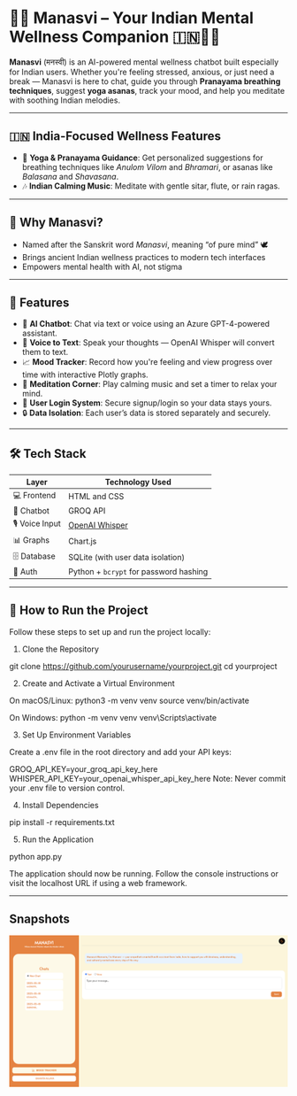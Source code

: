 # 🧘‍♀️ Manasvi – Your Indian Mental Wellness Companion 🇮🇳💬🌿

**Manasvi** (मनस्वी) is an AI-powered mental wellness chatbot built especially for Indian users. Whether you're feeling stressed, anxious, or just need a break — Manasvi is here to chat, guide you through **Pranayama breathing techniques**, suggest **yoga asanas**, track your mood, and help you meditate with soothing Indian melodies.

---

## 🇮🇳 India-Focused Wellness Features

- 🙏 **Yoga & Pranayama Guidance**: Get personalized suggestions for breathing techniques like *Anulom Vilom* and *Bhramari*, or asanas like *Balasana* and *Shavasana*.
- 🎶 **Indian Calming Music**: Meditate with gentle sitar, flute, or rain ragas.

---

## 🌼 Why Manasvi?

- Named after the Sanskrit word *Manasvi*, meaning “of pure mind” 🕊️
- Brings ancient Indian wellness practices to modern tech interfaces
- Empowers mental health with AI, not stigma

---

## 🚀 Features

- 💬 **AI Chatbot**: Chat via text or voice using an Azure GPT-4-powered assistant.
- 🎤 **Voice to Text**: Speak your thoughts — OpenAI Whisper will convert them to text.
- 📈 **Mood Tracker**: Record how you're feeling and view progress over time with interactive Plotly graphs.
- 🧘 **Meditation Corner**: Play calming music and set a timer to relax your mind.
- 🔐 **User Login System**: Secure signup/login so your data stays yours.
- 🔒 **Data Isolation**: Each user’s data is stored separately and securely.

---

## 🛠️ Tech Stack

| Layer           | Technology Used                                       |
|----------------|--------------------------------------------------------|
| 💻 Frontend     | HTML and CSS                                           |
| 🧠 Chatbot      | GROQ API                                               |
| 🎙️ Voice Input  | [OpenAI Whisper](https://openai.com/research/whisper)  |
| 📊 Graphs       | Chart.js                                              |
| 🗄️ Database     | SQLite (with user data isolation)                     |
| 🔐 Auth         | Python + `bcrypt` for password hashing                |

---

## 🚀 How to Run the Project
Follow these steps to set up and run the project locally:

1. Clone the Repository

git clone https://github.com/yourusername/yourproject.git
cd yourproject

2. Create and Activate a Virtual Environment
   
On macOS/Linux:
python3 -m venv venv
source venv/bin/activate

On Windows:
python -m venv venv
venv\Scripts\activate

3. Set Up Environment Variables
   
Create a .env file in the root directory and add your API keys:

GROQ_API_KEY=your_groq_api_key_here
WHISPER_API_KEY=your_openai_whisper_api_key_here
Note: Never commit your .env file to version control.

4. Install Dependencies

pip install -r requirements.txt

5. Run the Application
   
python app.py

The application should now be running. Follow the console instructions or visit the localhost URL if using a web framework.

---

## Snapshots
![Demo Image](static/img2.png)

